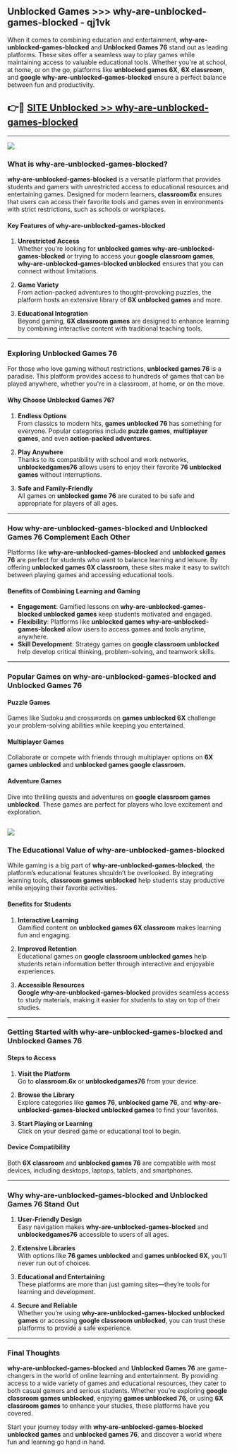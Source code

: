 ## Unblocked Games >>> why-are-unblocked-games-blocked - qj1vk 

When it comes to combining education and entertainment, **why-are-unblocked-games-blocked** and **Unblocked Games 76** stand out as leading platforms. These sites offer a seamless way to play games while maintaining access to valuable educational tools. Whether you're at school, at home, or on the go, platforms like **unblocked games 6X**, **6X classroom**, and **google why-are-unblocked-games-blocked** ensure a perfect balance between fun and productivity.
## 👉🔴 [SITE Unblocked >> why-are-unblocked-games-blocked](http://unblockedgames.edu.pl?title=why-are-unblocked-games-blocked&ref=24J)
---
<a href="http://unblockedgames.edu.pl?title=why-are-unblocked-games-blocked&ref=24J/"><img src="https://github.com/user-attachments/assets/438f12ca-57a4-47a3-8ead-c64da593a1e5"/></a>
### What is why-are-unblocked-games-blocked?  

**why-are-unblocked-games-blocked** is a versatile platform that provides students and gamers with unrestricted access to educational resources and entertaining games. Designed for modern learners, **classroom6x** ensures that users can access their favorite tools and games even in environments with strict restrictions, such as schools or workplaces.  

#### Key Features of why-are-unblocked-games-blocked  

1. **Unrestricted Access**  
   Whether you're looking for **unblocked games why-are-unblocked-games-blocked** or trying to access your **google classroom games**, **why-are-unblocked-games-blocked unblocked** ensures that you can connect without limitations.  

2. **Game Variety**  
   From action-packed adventures to thought-provoking puzzles, the platform hosts an extensive library of **6X unblocked games** and more.  

3. **Educational Integration**  
   Beyond gaming, **6X classroom games** are designed to enhance learning by combining interactive content with traditional teaching tools.  



---

### Exploring Unblocked Games 76  

For those who love gaming without restrictions, **unblocked games 76** is a paradise. This platform provides access to hundreds of games that can be played anywhere, whether you're in a classroom, at home, or on the move.  

#### Why Choose Unblocked Games 76?  

1. **Endless Options**  
   From classics to modern hits, **games unblocked 76** has something for everyone. Popular categories include **puzzle games**, **multiplayer games**, and even **action-packed adventures**.  

2. **Play Anywhere**  
   Thanks to its compatibility with school and work networks, **unblockedgames76** allows users to enjoy their favorite **76 unblocked games** without interruptions.  

3. **Safe and Family-Friendly**  
   All games on **unblocked game 76** are curated to be safe and appropriate for players of all ages.  

---

### How why-are-unblocked-games-blocked and Unblocked Games 76 Complement Each Other  

Platforms like **why-are-unblocked-games-blocked** and **unblocked games 76** are perfect for students who want to balance learning and leisure. By offering **unblocked games 6X classroom**, these sites make it easy to switch between playing games and accessing educational tools.  

#### Benefits of Combining Learning and Gaming  

- **Engagement**: Gamified lessons on **why-are-unblocked-games-blocked unblocked games** keep students motivated and engaged.  
- **Flexibility**: Platforms like **unblocked games why-are-unblocked-games-blocked** allow users to access games and tools anytime, anywhere.  
- **Skill Development**: Strategy games on **google classroom unblocked** help develop critical thinking, problem-solving, and teamwork skills.  

---

### Popular Games on why-are-unblocked-games-blocked and Unblocked Games 76  

#### Puzzle Games  

Games like Sudoku and crosswords on **games unblocked 6X** challenge your problem-solving abilities while keeping you entertained.  

#### Multiplayer Games  

Collaborate or compete with friends through multiplayer options on **6X games unblocked** and **unblocked games google classroom**.  

#### Adventure Games  

Dive into thrilling quests and adventures on **google classroom games unblocked**. These games are perfect for players who love excitement and exploration.  

<a href="http://download.freeplayer.one?title=why-are-unblocked-games-blocked&ref=23D/"><img src="https://github.com/user-attachments/assets/fe0c3e91-c8e1-489c-acf0-e2f614c12fb8"/></a>
---

### The Educational Value of why-are-unblocked-games-blocked  

While gaming is a big part of **why-are-unblocked-games-blocked**, the platform’s educational features shouldn’t be overlooked. By integrating learning tools, **classroom games unblocked** help students stay productive while enjoying their favorite activities.  

#### Benefits for Students  

1. **Interactive Learning**  
   Gamified content on **unblocked games 6X classroom** makes learning fun and engaging.  

2. **Improved Retention**  
   Educational games on **google classroom unblocked games** help students retain information better through interactive and enjoyable experiences.  

3. **Accessible Resources**  
   **Google why-are-unblocked-games-blocked** provides seamless access to study materials, making it easier for students to stay on top of their studies.  

---

### Getting Started with why-are-unblocked-games-blocked and Unblocked Games 76  

#### Steps to Access  

1. **Visit the Platform**  
   Go to **classroom.6x** or **unblockedgames76** from your device.  

2. **Browse the Library**  
   Explore categories like **games 76**, **unblocked game 76**, and **why-are-unblocked-games-blocked unblocked games** to find your favorites.  

3. **Start Playing or Learning**  
   Click on your desired game or educational tool to begin.  

#### Device Compatibility  

Both **6X classroom** and **unblocked games 76** are compatible with most devices, including desktops, laptops, tablets, and smartphones.  

---

### Why why-are-unblocked-games-blocked and Unblocked Games 76 Stand Out  

1. **User-Friendly Design**  
   Easy navigation makes **why-are-unblocked-games-blocked** and **unblockedgames76** accessible to users of all ages.  

2. **Extensive Libraries**  
   With options like **76 games unblocked** and **games unblocked 6X**, you’ll never run out of choices.  

3. **Educational and Entertaining**  
   These platforms are more than just gaming sites—they’re tools for learning and development.  

4. **Secure and Reliable**  
   Whether you’re using **why-are-unblocked-games-blocked unblocked games** or accessing **google classroom unblocked**, you can trust these platforms to provide a safe experience.  

---

### Final Thoughts  

**why-are-unblocked-games-blocked** and **Unblocked Games 76** are game-changers in the world of online learning and entertainment. By providing access to a wide variety of games and educational resources, they cater to both casual gamers and serious students. Whether you’re exploring **google classroom games unblocked**, enjoying **games unblocked 76**, or using **6X classroom games** to enhance your studies, these platforms have you covered.  

Start your journey today with **why-are-unblocked-games-blocked unblocked games** and **unblocked games 76**, and discover a world where fun and learning go hand in hand.  